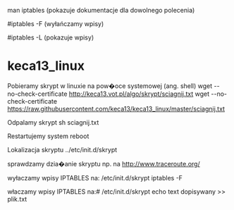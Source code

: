 man iptables (pokazuje dokumentacje dla dowolnego polecenia)

#iptables -F (wyłańczamy wpisy)

#iptables -L (pokazuje wpisy)

# keca13_linux
Pobieramy skrypt w linuxie na pow�oce systemowej (ang. shell)
wget --no-check-certificate http://keca13.vot.pl/algo/skrypt/sciagnij.txt
wget --no-check-certificate https://raw.githubusercontent.com/keca13/keca13_linux/master/sciagnij.txt

Odpalamy skrypt
sh sciagnij.txt

Restartujemy system
reboot

Lokalizacja skryptu
../etc/init.d/skrypt

sprawdzamy dzia�anie skryptu np. na
http://www.traceroute.org/

wyłaczamy wpisy IPTABLES na: /etc/init.d/skrypt
iptables -F


właczamy wpisy IPTABLES na:#
/etc/init.d/skrypt
echo text dopisywany >> plik.txt
